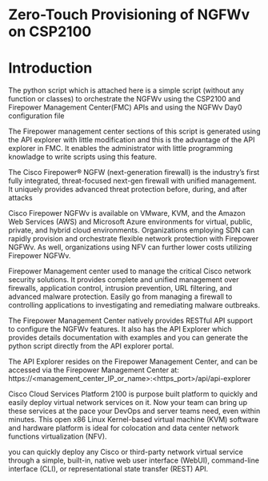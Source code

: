 <H1>Zero-Touch Provisioning of NGFWv on CSP2100<H1>

# Introduction

The python script which is attached here is a simple script (without any function or classes) to orchestrate the NGFWv using the CSP2100 and Firepower Management Center(FMC) APIs and using the NGFWv Day0 configuration file

The Firepower management center sections of this script is generated using the API explorer with little modification and this is the advantage of the API explorer in FMC. It enables the administrator with little programming knowladge to write scripts using this feature. 

The Cisco Firepower® NGFW (next-generation firewall) is the industry’s first fully integrated, threat-focused next-gen firewall with unified management. It uniquely provides advanced threat protection before, during, and after attacks

Cisco Firepower NGFWv is available on VMware, KVM, and the Amazon Web Services (AWS) and Microsoft Azure environments for virtual, public, private, and hybrid cloud environments. Organizations employing SDN can rapidly provision and orchestrate flexible network protection with Firepower NGFWv. As well, organizations using NFV can further lower costs utilizing Firepower NGFWv.

Firepower Management center used to manage the critical Cisco network security solutions. It provides complete and unified management over firewalls, application control, intrusion prevention, URL filtering, and advanced malware protection. Easily go from managing a firewall to controlling applications to investigating and remediating malware outbreaks.

The Firepower Management Center natively provides RESTful API support to configure the NGFWv features.
It also has the API Explorer which provides details documentation with examples and you can generate the python script directly from the API explorer portal.

The API Explorer resides on the Firepower Management Center, and can be accessed via the Firepower Management Center at:
https://<management_center_IP_or_name>:<https_port>/api/api-explorer

Cisco Cloud Services Platform 2100 is purpose built platform to quickly and easily deploy virtual network services on it. Now your team can bring up these services at the pace your DevOps and server teams need, even within minutes. This open x86 Linux Kernel-based virtual machine (KVM) software and hardware platform is ideal for colocation and data center network functions virtualization (NFV).

you can quickly deploy any Cisco or third-party network virtual service through a simple, built-in, native web user interface (WebUI), command-line interface (CLI), or representational state transfer (REST) API.





